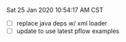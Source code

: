 Sat 25 Jan 2020 10:54:17 AM CST

- [ ] replace java deps w/ xml loader
- [ ] update to use latest pflow examples
